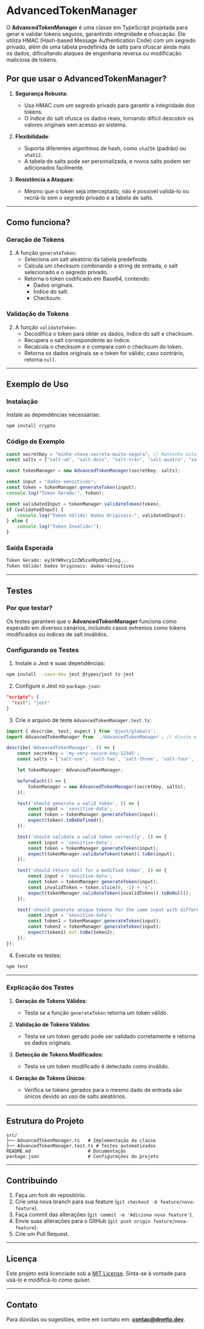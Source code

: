 
# AdvancedTokenManager

O **AdvancedTokenManager** é uma classe em TypeScript projetada para gerar e validar tokens seguros, garantindo integridade e ofuscação. Ele utiliza HMAC (Hash-based Message Authentication Code) com um segredo privado, além de uma tabela predefinida de salts para ofuscar ainda mais os dados, dificultando ataques de engenharia reversa ou modificação maliciosa de tokens.

## Por que usar o AdvancedTokenManager?

1. **Segurança Robusta**:
   - Usa HMAC com um segredo privado para garantir a integridade dos tokens.
   - O índice do salt ofusca os dados reais, tornando difícil descobrir os valores originais sem acesso ao sistema.

2. **Flexibilidade**:
   - Suporta diferentes algoritmos de hash, como `sha256` (padrão) ou `sha512`.
   - A tabela de salts pode ser personalizada, e novos salts podem ser adicionados facilmente.

3. **Resistência a Ataques**:
   - Mesmo que o token seja interceptado, não é possível validá-lo ou recriá-lo sem o segredo privado e a tabela de salts.

---

## Como funciona?

### Geração de Tokens

1. A função `generateToken`:
   - Seleciona um salt aleatório da tabela predefinida.
   - Calcula um checksum combinando a string de entrada, o salt selecionado e o segredo privado.
   - Retorna o token codificado em Base64, contendo:
     - Dados originais.
     - Índice do salt.
     - Checksum.

### Validação de Tokens

2. A função `validateToken`:
   - Decodifica o token para obter os dados, índice do salt e checksum.
   - Recupera o salt correspondente ao índice.
   - Recalcula o checksum e o compara com o checksum do token.
   - Retorna os dados originais se o token for válido; caso contrário, retorna `null`.

---

## Exemplo de Uso

### Instalação

Instale as dependências necessárias:

```bash
npm install crypto
```

### Código de Exemplo

```typescript
const secretKey = "minha-chave-secreta-muito-segura"; // Mantenha esta chave privada!
const salts = ["salt-um", "salt-dois", "salt-tres", "salt-quatro", "salt-cinco"]; // Tabela de salts predefinidos

const tokenManager = new AdvancedTokenManager(secretKey, salts);

const input = "dados-sensitivos";
const token = tokenManager.generateToken(input);
console.log("Token Gerado:", token);

const validatedInput = tokenManager.validateToken(token);
if (validatedInput) {
    console.log("Token Válido! Dados Originais:", validatedInput);
} else {
    console.log("Token Inválido!");
}
```

### Saída Esperada

```bash
Token Gerado: eyJkYWRvcy1zZW5zaXRpdm9zIjog...
Token Válido! Dados Originais: dados-sensitivos
```

---

## Testes

### Por que testar?

Os testes garantem que o **AdvancedTokenManager** funciona como esperado em diversos cenários, incluindo casos extremos como tokens modificados ou índices de salt inválidos.

### Configurando os Testes

1. Instale o Jest e suas dependências:

```bash
npm install --save-dev jest @types/jest ts-jest
```

2. Configure o Jest no `package.json`:

```json
"scripts": {
  "test": "jest"
}
```

3. Crie o arquivo de teste `AdvancedTokenManager.test.ts`:

```typescript
import { describe, test, expect } from '@jest/globals';
import AdvancedTokenManager from './AdvancedTokenManager'; // Ajuste o caminho para a classe

describe('AdvancedTokenManager', () => {
    const secretKey = 'my-very-secure-key-12345';
    const salts = ['salt-one', 'salt-two', 'salt-three', 'salt-four', 'salt-five'];

    let tokenManager: AdvancedTokenManager;

    beforeEach(() => {
        tokenManager = new AdvancedTokenManager(secretKey, salts);
    });

    test('should generate a valid token', () => {
        const input = 'sensitive-data';
        const token = tokenManager.generateToken(input);
        expect(token).toBeDefined();
    });

    test('should validate a valid token correctly', () => {
        const input = 'sensitive-data';
        const token = tokenManager.generateToken(input);
        expect(tokenManager.validateToken(token)).toBe(input);
    });

    test('should return null for a modified token', () => {
        const input = 'sensitive-data';
        const token = tokenManager.generateToken(input);
        const invalidToken = token.slice(0, -1) + 'x';
        expect(tokenManager.validateToken(invalidToken)).toBeNull();
    });

    test('should generate unique tokens for the same input with different salts', () => {
        const input = 'sensitive-data';
        const token1 = tokenManager.generateToken(input);
        const token2 = tokenManager.generateToken(input);
        expect(token1).not.toBe(token2);
    });
});
```

4. Execute os testes:

```bash
npm test
```

---

### Explicação dos Testes

1. **Geração de Tokens Válidos**:
   - Testa se a função `generateToken` retorna um token válido.

2. **Validação de Tokens Válidos**:
   - Testa se um token gerado pode ser validado corretamente e retorna os dados originais.

3. **Detecção de Tokens Modificados**:
   - Testa se um token modificado é detectado como inválido.

4. **Geração de Tokens Únicos**:
   - Verifica se tokens gerados para o mesmo dado de entrada são únicos devido ao uso de salts aleatórios.

---

## Estrutura do Projeto

```
src/
├── AdvancedTokenManager.ts   # Implementação da classe
├── AdvancedTokenManager.test.ts # Testes automatizados
README.md                     # Documentação
package.json                  # Configurações do projeto
```

---

## Contribuindo

1. Faça um fork do repositório.
2. Crie uma nova branch para sua feature (`git checkout -b feature/nova-feature`).
3. Faça commit das alterações (`git commit -m 'Adiciona nova feature'`).
4. Envie suas alterações para o GitHub (`git push origin feature/nova-feature`).
5. Crie um Pull Request.

---

## Licença

Este projeto está licenciado sob a [MIT License](https://opensource.org/licenses/MIT). Sinta-se à vontade para usá-lo e modificá-lo como quiser.

---

## Contato

Para dúvidas ou sugestões, entre em contato em: **[contac@dnetto.dev](contac@dnetto.dev)**.
